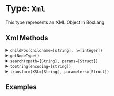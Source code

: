 [comment]: # (Note: This documentation is generated dynamically in the build process.  To modify the contents, change the javadoc on the type class, itself)

# Type: `Xml`

This type represents an XML Object in BoxLang

## Xml Methods

<details>
<summary><code>childPos(childname=[string], n=[integer])</code></summary>
<p>Gets the position of a child element within an XML document object.

The position, in an XmlChildren array, of the Nth child that has the specified name.

 Arguments:
<table>
<thead>
<tr>
<th>Argument</th>
<th>Type</th>
<th>Required</th>
<th>Default</th>
</tr>
</thead>
<tbody>

<tr>
<td>`childname`</td>
<td>`string`</td>
<td>`true`</td>
<td>``</td>
</tr>

<tr>
<td>`n`</td>
<td>`integer`</td>
<td>`true`</td>
<td>``</td>
</tr></tbody>
</table>

</p></details>
<details>
<summary><code>getNodeType()</code></summary>
<p>Get XML values according to given xPath query
</p></details>
<details>
<summary><code>search(xpath=[String], params=[Struct])</code></summary>
<p>Get XML values according to given xPath query

 Arguments:
<table>
<thead>
<tr>
<th>Argument</th>
<th>Type</th>
<th>Required</th>
<th>Default</th>
</tr>
</thead>
<tbody>

<tr>
<td>`xpath`</td>
<td>`String`</td>
<td>`true`</td>
<td>``</td>
</tr>

<tr>
<td>`params`</td>
<td>`Struct`</td>
<td>`false`</td>
<td>`{}`</td>
</tr></tbody>
</table>

</p></details>
<details>
<summary><code>toString(encoding=[string])</code></summary>
<p>Converts a value to a string.

 Arguments:
<table>
<thead>
<tr>
<th>Argument</th>
<th>Type</th>
<th>Required</th>
<th>Default</th>
</tr>
</thead>
<tbody>

<tr>
<td>`encoding`</td>
<td>`string`</td>
<td>`false`</td>
<td>``</td>
</tr></tbody>
</table>

</p></details>
<details>
<summary><code>transform(XSL=[String], parameters=[Struct])</code></summary>
<p>Get XML values according to given xPath query

 Arguments:
<table>
<thead>
<tr>
<th>Argument</th>
<th>Type</th>
<th>Required</th>
<th>Default</th>
</tr>
</thead>
<tbody>

<tr>
<td>`XSL`</td>
<td>`String`</td>
<td>`true`</td>
<td>``</td>
</tr>

<tr>
<td>`parameters`</td>
<td>`Struct`</td>
<td>`false`</td>
<td>`{}`</td>
</tr></tbody>
</table>

</p></details>


## Examples
